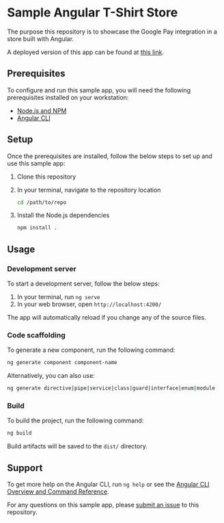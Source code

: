 # Sample Angular T-Shirt Store

The purpose this repository is to showcase the Google Pay integration in a store
built with Angular.

A deployed version of this app can be found at
[this link](https://payments-angular-store.web.app/).

## Prerequisites

To configure and run this sample app, you will need the following prerequisites
installed on your workstation:

- [Node.js and NPM](https://docs.npmjs.com/downloading-and-installing-node-js-and-npm)
- [Angular CLI](https://angular.io/guide/setup-local)

## Setup

Once the prerequisites are installed, follow the below steps to set up and use
this sample app:

1.  Clone this repository
2.  In your terminal, navigate to the repository location

    ```bash
    cd /path/to/repo
    ```

3.  Install the Node.js dependencies

    ```bash
    npm install .
    ```

## Usage

### Development server

To start a development server, follow the below steps:

1.  In your terminal, run `ng serve`
2.  In your web browser, open `http://localhost:4200/`

The app will automatically reload if you change any of the source files.

### Code scaffolding

To generate a new component, run the following command:

```bash
ng generate component component-name
```

Alternatively, you can also use:

```bash
ng generate directive|pipe|service|class|guard|interface|enum|module
```

### Build

To build the project, run the following command:

```bash
ng build
```

Build artifacts will be saved to the `dist/` directory.

## Support

To get more help on the Angular CLI, run `ng help` or see the
[Angular CLI Overview and Command Reference](https://angular.io/cli).

For any questions on this sample app, please
[submit an issue](https://github.com/google-pay/angular-store/issues/new) to
this repository.
